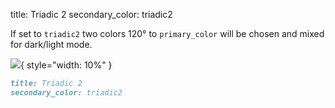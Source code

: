 title: Triadic 2
secondary_color: triadic2

If set to `triadic2` two colors 120° to `primary_color` will be chosen and mixed for dark/light mode.

![](../../../../img/sc_triadic.svg){ style="width: 10%" }

```markdown
title: Triadic 2
secondary_color: triadic2
```
